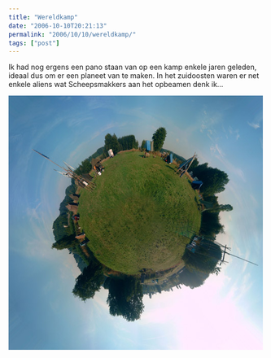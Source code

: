 ```yaml
---
title: "Wereldkamp"
date: "2006-10-10T20:21:13"
permalink: "2006/10/10/wereldkamp/"
tags: ["post"]
---
```

Ik had nog ergens een pano staan van op een kamp enkele jaren geleden, ideaal dus om er een planeet van te maken. In het zuidoosten waren er net enkele aliens wat Scheepsmakkers aan het opbeamen denk ik…

![wereldkamp](/images/blog/2006/10/wereldkamp.jpg)
